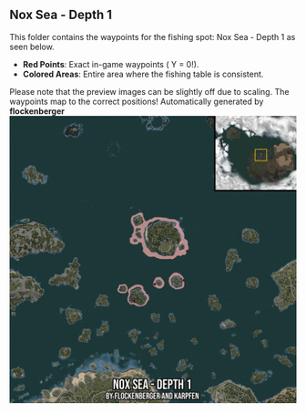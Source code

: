 ## Nox Sea - Depth 1
This folder contains the waypoints for the fishing spot: Nox Sea - Depth 1 as seen below.

- **Red Points**: Exact in-game waypoints ( Y = 0!).
- **Colored Areas**: Entire area where the fishing table is consistent.

Please note that the preview images can be slightly off due to scaling. The waypoints map to the correct positions!
Automatically generated by **flockenberger**
![preview_Nox Sea - Depth 1](./Preview.webp)
